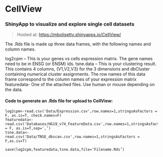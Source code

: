 # CellView

### ShinyApp to visualize and explore single cell datasets ###

> Hosted at: https://mbolisetty.shinyapps.io/CellView/

The .Rds file is made up three data frames, with the following names and column names.

log2cpm – This is your genes vs cells expression matrix. The gene names need to be in ENSG (or ENSM) ids. 
tsne.data – This is your clustering result. This contains 4 columns, {V1,V2,V3} for the 3 dimensions and dbCluster containing numerical cluster assignments. The row names of this data frame correspond to the column names of your expression matrix
featuredata- One of the attached files. Use human or mouse depending on the data.

#### Code to generate an .Rds file for upload to CellView: ####

```
log2cpm<-read.csv('Data/Expression.csv',row.names=1,stringsAsFactors = F, as.is=T, check.names=F)
featuredata<-read.csv('Databases/HG19_v74_FeatureData.csv',row.names=1,stringsAsFactors = F, as.is=T,sep=',’)
tsne.data<-read.csv('Data/TNSE_dbscan.csv',row.names=1,stringsAsFactors = F,as.is=T)

save(log2cpm,featuredata,tsne.data,file=‘Filename.Rds’)
```

